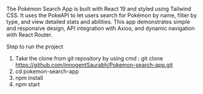 The Pokémon Search App is built with React 19 and styled using Tailwind CSS. It uses the PokeAPI to let users search for Pokémon by name, filter by type, and view detailed stats and abilities. This app demonstrates simple and responsive design, API integration with Axios, and dynamic navigation with React Router.

Step to run the project

1. Take the clone from git repository by using cmd : git clone https://github.com/innogentSaurabh/Pokemon-search-app.git
2. cd pokemon-search-app
3. npm install
4. npm start
